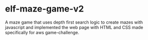# elf-maze-game-v2
A maze game that uses depth first search logic to create mazes with javascript and implemented the web page with HTML and CSS made specifically for aws game-challenge. 
